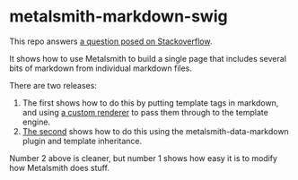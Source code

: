 # metalsmith-markdown-swig

This repo answers [a question posed on Stackoverflow](http://stackoverflow.com/questions/35701173/how-do-i-set-up-multiple-content-areas-in-metalsmith/37596839#37596839).

It shows how to use Metalsmith to build a single page that includes several bits of markdown from individual markdown files.

There are two releases: 

1. The first shows how to do this by putting template tags in markdown, and using [a custom renderer](https://github.com/hoosteeno/metalsmith-markdown-swig/blob/custom_renderer/build.js#L9) to pass them through to the template engine.
2. [The second](https://github.com/hoosteeno/metalsmith-markdown-swig/tree/data_markdown) shows how to do this using the metalsmith-data-markdown plugin and template inheritance.

Number 2 above is cleaner, but number 1 shows how easy it is to modify how Metalsmith does stuff.
